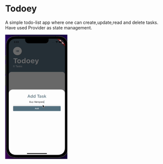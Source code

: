 # Todoey
A simple todo-list app where one can create,update,read and delete tasks. Have used Provider as state management.

<img src="https://github.com/anshumanbisoyi/Todoey-App/blob/master/test/todoeydemo.gif" width="200" height="400" />





